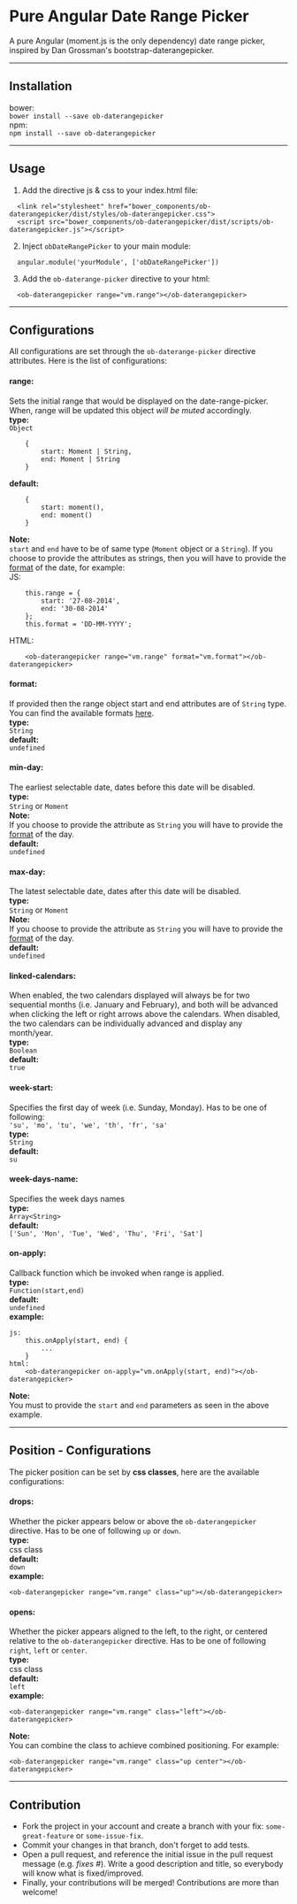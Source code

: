 
Pure Angular Date Range Picker
===================
A pure Angular (moment.js is the only dependency) date range picker, inspired by Dan Grossman's bootstrap-daterangepicker.

----------

Installation
-------------
bower:  
`bower install --save ob-daterangepicker`  
npm:  
`npm install --save ob-daterangepicker`

----------

Usage
-------------

1. Add the directive js & css to your index.html file:  
```
  <link rel="stylesheet" href="bower_components/ob-daterangepicker/dist/styles/ob-daterangepicker.css">
  <script src="bower_components/ob-daterangepicker/dist/scripts/ob-daterangepicker.js"></script>
```

2. Inject `obDateRangePicker` to your main module:  
```
  angular.module('yourModule', ['obDateRangePicker'])
```

3. Add the `ob-daterange-picker` directive to your html:  
```
  <ob-daterangepicker range="vm.range"></ob-daterangepicker>
```
----------

Configurations
-------------
All configurations are set through the `ob-daterange-picker` directive attributes. Here is the list of configurations:  

#### **range:**  
Sets the initial range that would be displayed on the date-range-picker. When, range will be updated this object *will be muted* accordingly.  
**type:**  
`Object`
```
	{
		start: Moment | String,
		end: Moment | String
	}
```  
**default:**  
```
	{
		start: moment(),
		end: moment()
	}
```
**Note:**  
`start` and `end` have to be of same type (`Moment` object or a `String`). If you choose to provide the attributes as strings, then you will have to provide the [format](#format) of the date, for example:  
JS:  
```
 	this.range = {
		start: '27-08-2014',
		end: '30-08-2014'
	};
	this.format = 'DD-MM-YYYY';
``` 
HTML:  
```
	<ob-daterangepicker range="vm.range" format="vm.format"></ob-daterangepicker>
```

#### **format:**
If provided then the range object start and end attributes are of `String` type. You can find the available formats [here](http://momentjs.com/docs/#/parsing/string-format/).  
**type:**  
`String`  
**default:**  
`undefined`

#### **min-day:**    
The earliest selectable date, dates before this date will be disabled.   
**type:**  
`String` or `Moment`   
**Note:**  
If you choose to provide the attribute as `String` you will have to provide the [format](#format) of the day.  
**default:**  
`undefined`

#### **max-day:**  
The latest selectable date, dates after this date will be disabled.   
**type:**    
`String` or `Moment`   
**Note:**  
If you choose to provide the attribute as `String` you will have to provide the [format](#format) of the day.    
**default:**    
`undefined`

#### **linked-calendars:**  
When enabled, the two calendars displayed will always be for two sequential months (i.e. January and February), and both will be advanced when clicking the left or right arrows above the calendars. When disabled, the two calendars can be individually advanced and display any month/year.  
**type:**  
`Boolean`  
**default:**  
`true`

#### **week-start:**  
Specifies the first day of week (i.e. Sunday, Monday). Has to be one of following:  
`'su', 'mo', 'tu', 'we', 'th', 'fr', 'sa'`  
**type:**  
`String`  
**default:**  
`su`  

#### **week-days-name:**  
Specifies the week days names  
**type:**  
`Array<String>`  
**default:**  
`['Sun', 'Mon', 'Tue', 'Wed', 'Thu', 'Fri', 'Sat']`  

#### **on-apply:**  
Callback function which be invoked when range is applied.  
**type:**  
`Function(start,end)`    
**default:**  
`undefined`   
 **example:**  
```  
js:
	this.onApply(start, end) {
		...
	}
html:
	<ob-daterangepicker on-apply="vm.onApply(start, end)"></ob-daterangepicker>
```  
**Note:**  
You must to provide the `start` and `end` parameters as seen in the above example. 
 
----------

Position - Configurations
-------------
The picker position can be set by **css classes**, here are the available configurations:

#### **drops:**  
Whether the picker appears below or above the `ob-daterangepicker` directive. Has to be one of following `up` or  `down`.    
**type:**    
css class   
**default:**  
`down`   
 **example:**  
```
<ob-daterangepicker range="vm.range" class="up"></ob-daterangepicker>
```  

#### **opens:**  
Whether the picker appears aligned to the left, to the right, or centered relative to the `ob-daterangepicker` directive. Has to be one of following `right`, `left` or `center`.  
**type:**    
css class   
**default:**    
`left`   
 **example:**    
```
<ob-daterangepicker range="vm.range" class="left"></ob-daterangepicker>
``` 

**Note:**  
You can combine the class to achieve combined positioning. For example:  
```
<ob-daterangepicker range="vm.range" class="up center"></ob-daterangepicker>
``` 

----------

Contribution
-------------
 - Fork the project in your account and create a branch with your fix: `some-great-feature` or `some-issue-fix`.
 - Commit your changes in that branch, don't forget to add tests.  
 - Open a pull request, and reference the initial issue in the pull request message (e.g. *fixes #<your-issue-number>*). Write a good description and title, so everybody will know what is fixed/improved.  
 - Finally, your contributions will be merged! Contributions are more than welcome!
